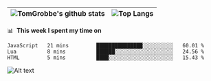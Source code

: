 |![TomGrobbe's github stats](https://github-readme-stats.vercel.app/api?username=egerdnc&count_private=true&show_icons=true&theme=dracula&disable_animations=true&include_all_commits=true)|![Top Langs](https://github-readme-stats.vercel.app/api/top-langs/?username=egerdnc&theme=dracula&langs_count=10&layout=compact)|
|:-:|:-:|

📊 &nbsp;**This week I spent my time on**
<!--START_SECTION:waka-->

```text
JavaScript   21 mins         ███████████████░░░░░░░░░░   60.01 %
Lua          8 mins          ██████░░░░░░░░░░░░░░░░░░░   24.56 %
HTML         5 mins          ████░░░░░░░░░░░░░░░░░░░░░   15.43 %
```

<!--END_SECTION:waka-->
![Alt text](https://spotify-recently-played-readme.vercel.app/api?user=i4a9i8pn8x8vvskq8v52yhckr)
<br>
<br>